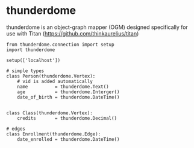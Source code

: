 thunderdome
===========

thunderdome is an object-graph mapper (OGM) designed specifically for use with Titan (https://github.com/thinkaurelius/titan)


```
from thunderdome.connection import setup
import thunderdome

setup(['localhost'])

# simple types
class Person(thunderdome.Vertex):
    # vid is added automatically
    name          = thunderdome.Text()
    age           = thunderdome.Interger()
    date_of_birth = thunderdome.DateTime()


class Class(thunderdome.Vertex):
    credits       = thunderdome.Decimal()

# edges
class Enrollment(thunderdome.Edge):
    date_enrolled = thunderdome.DateTime()


```
